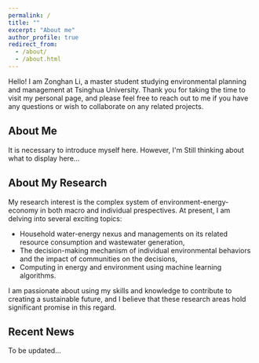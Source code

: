 ```yaml
---
permalink: /
title: ""
excerpt: "About me"
author_profile: true
redirect_from: 
  - /about/
  - /about.html
---
```


Hello! I am Zonghan Li, a master student studying environmental planning and management at Tsinghua University. Thank you for taking the time to visit my personal page, and please feel free to reach out to me if you have any questions or wish to collaborate on any related projects.

About Me
------
It is necessary to introduce myself here. However, I'm Still thinking about what to display here...

About My Research
------
My research interest is the complex system of environment-energy-economy in both macro and individual prespectives. At present, I am delving into several exciting topics:
* Household water-energy nexus and managements on its related resource consumption and wastewater generation,
* The decision-making mechanism of individual environmental behaviors and the impact of communities on the decisions,
* Computing in energy and environment using machine learning algorithms.
  
I am passionate about using my skills and knowledge to contribute to creating a sustainable future, and I believe that these research areas hold significant promise in this regard. 

Recent News
------
To be updated...
